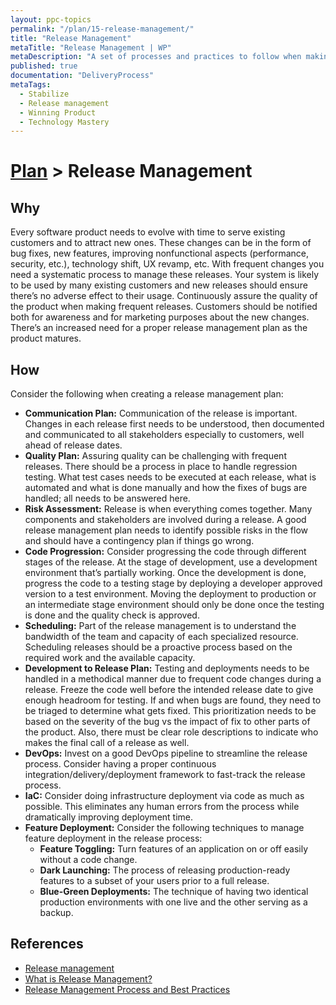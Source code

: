 ```yaml
---
layout: ppc-topics 
permalink: "/plan/15-release-management/"
title: "Release Management"
metaTitle: "Release Management | WP"
metaDescription: "A set of processes and practices to follow when making changes to the existing system. Changes can be categorized as bug fixes, feature development and Platform/UX/Technology Shift."
published: true
documentation: "DeliveryProcess"
metaTags:
  - Stabilize
  - Release management
  - Winning Product
  - Technology Mastery
---
```

# [Plan](../) > Release Management

## Why
Every software product needs to evolve with time to serve existing customers and to attract new ones. These changes can be in the form of bug fixes, new features, improving nonfunctional aspects (performance, security, etc.), technology shift, UX revamp, etc. With frequent changes you need a systematic process to manage these releases. Your system is likely to be used by many existing customers and new releases should ensure there’s no adverse effect to their usage. Continuously assure the quality of the product when making frequent releases. Customers should be notified both for awareness and for marketing purposes about the new changes. There’s an increased need for a proper release management plan as the product matures.


## How
Consider the following when creating a release management plan:

- **Communication Plan:** Communication of the release is important. Changes in each release first needs to be understood, then documented and communicated to all stakeholders especially to customers, well ahead of release dates.
- **Quality Plan:** Assuring quality can be challenging with frequent releases. There should be a process in place to handle regression testing. What test cases needs to be executed at each release, what is automated and what is done manually and how the fixes of bugs are handled; all needs to be answered here.
- **Risk Assessment:** Release is when everything comes together. Many components and stakeholders are involved during a release. A good release management plan needs to identify possible risks in the flow and should have a contingency plan if things go wrong.
- **Code Progression:** Consider progressing the code through different stages of the release. At the stage of development, use a development environment that’s partially working. Once the development is done, progress the code to a testing stage by deploying a developer approved version to a test environment. Moving the deployment to production or an intermediate stage environment should only be done once the testing is done and the quality check is approved.
- **Scheduling:** Part of the release management is to understand the bandwidth of the team and capacity of each specialized resource. Scheduling releases should be a proactive process based on the required work and the available capacity.
- **Development to Release Plan:** Testing and deployments needs to be handled in a methodical manner due to frequent code changes during a release. Freeze the code well before the intended release date to give enough headroom for testing. If and when bugs are found, they need to be triaged to determine what gets fixed. This prioritization needs to be based on the severity of the bug vs the impact of fix to other parts of the product. Also, there must be clear role descriptions to indicate who makes the final call of a release as well.
- **DevOps:** Invest on a good DevOps pipeline to streamline the release process. Consider having a proper continuous integration/delivery/deployment framework to fast-track the release process.
- **IaC:** Consider doing infrastructure deployment via code as much as possible. This eliminates any human errors from the process while dramatically improving deployment time.
- **Feature Deployment:** Consider the following techniques to manage feature deployment in the release process:
  - **Feature Toggling:** Turn features of an application on or off easily without a code change. 
  - **Dark Launching:** The process of releasing production-ready features to a subset of your users prior to a full release. 
  - **Blue-Green Deployments:** The technique of having two identical production environments with one live and the other serving as a backup.


## References 
- [Release management](https://en.wikipedia.org/wiki/Release_management#:~:text=Release%20management%20is%20the%20process,testing%20and%20deploying%20software%20releases.)
- [What is Release Management?](https://www.plutora.com/software-release-management/what-is-release-management)
- [Release Management Process and Best Practices](https://www.plutora.com/blog/release-management-best-practices)
